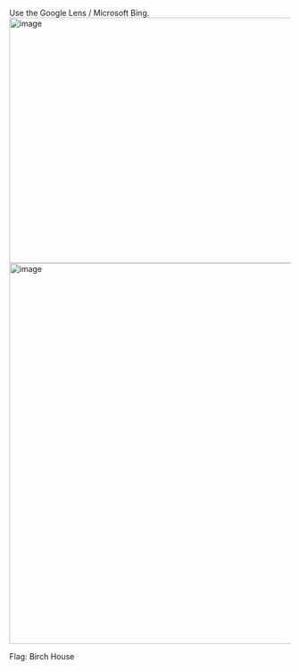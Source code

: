 Use the Google Lens / Microsoft Bing.
<img width="1120" height="439" alt="image" src="https://github.com/user-attachments/assets/93282810-8e49-4041-a4ab-815537a8a8b7" />
<img width="1913" height="681" alt="image" src="https://github.com/user-attachments/assets/3cb069b9-4cdb-4ae3-a75d-2bb8763b204f" />

Flag: Birch House
